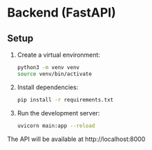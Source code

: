 # Backend (FastAPI)

## Setup

1. Create a virtual environment:
   
   ```bash
   python3 -m venv venv
   source venv/bin/activate
   ```

2. Install dependencies:
   
   ```bash
   pip install -r requirements.txt
   ```

3. Run the development server:
   
   ```bash
   uvicorn main:app --reload
   ```

The API will be available at http://localhost:8000 